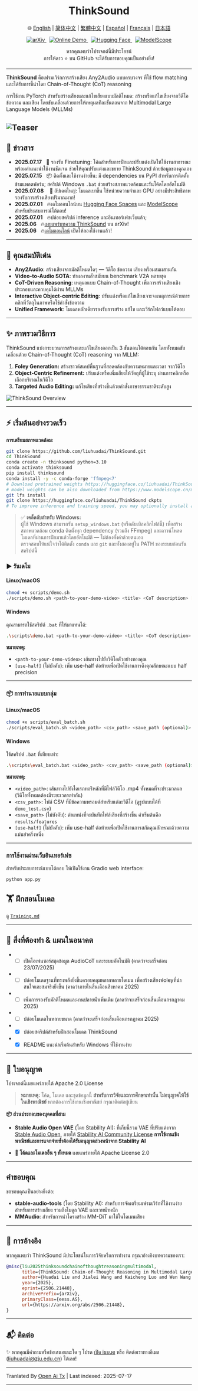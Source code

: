 <h1 align="center">ThinkSound</h1>

<p align="center">
  🌐
  <a href="https://openaitx.github.io/view.html?user=FunAudioLLM&project=ThinkSound&lang=en">English</a> |
  <a href="https://openaitx.github.io/view.html?user=FunAudioLLM&project=ThinkSound&lang=zh-CN">简体中文</a> |
  <a href="https://openaitx.github.io/view.html?user=FunAudioLLM&project=ThinkSound&lang=zh-TW">繁體中文</a> |
  <a href="https://openaitx.github.io/view.html?user=FunAudioLLM&project=ThinkSound&lang=es">Español</a> |
  <a href="https://openaitx.github.io/view.html?user=FunAudioLLM&project=ThinkSound&lang=fr">Français</a> |
  <a href="https://openaitx.github.io/view.html?user=FunAudioLLM&project=ThinkSound&lang=ja">日本語</a>
  
</p>

<p align="center">
  <a href="https://arxiv.org/pdf/2506.21448">
    <img src="https://img.shields.io/badge/arXiv-2506.21448-b31b1b.svg" alt="arXiv"/>
  </a>
  &nbsp;
  <a href="https://thinksound-project.github.io/">
    <img src="https://img.shields.io/badge/Online%20Demo-🌐-blue" alt="Online Demo"/>
  </a>
  &nbsp;
  <a href="https://huggingface.co/spaces/FunAudioLLM/ThinkSound">
    <img src="https://img.shields.io/badge/HuggingFace-Spaces-orange?logo=huggingface" alt="Hugging Face"/>
  </a>
  &nbsp;
  <a href="https://modelscope.cn/studios/iic/ThinkSound">
    <img src="https://img.shields.io/badge/ModelScope-在线体验-green" alt="ModelScope"/>
  </a>
</p>

<p align="center">
  หากคุณพบว่าโปรเจกต์นี้มีประโยชน์<br>
  การให้ดาว ⭐ บน GitHub จะได้รับการขอบคุณเป็นอย่างยิ่ง!
</p>

---

**ThinkSound** คือเฟรมเวิร์กการสร้างเสียง Any2Audio แบบครบวงจร ที่ใช้ flow matching และได้รับการชี้นำโดย Chain-of-Thought (CoT) reasoning

การใช้งาน PyTorch สำหรับสร้างเสียงและแก้ไขเสียงแบบมัลติโหมด: สร้างหรือแก้ไขเสียงจากวิดีโอ ข้อความ และเสียง โดยขับเคลื่อนด้วยการให้เหตุผลทีละขั้นตอนจาก Multimodal Large Language Models (MLLMs)

![Teaser](https://raw.githubusercontent.com/FunAudioLLM/ThinkSound/master/assets/figs/fig1_teaser.png)
---

## 📰 ข่าวสาร
- **2025.07.17** &nbsp; 🧠 รองรับ Finetuning: โค้ดสำหรับการฝึกและปรับแต่งเปิดให้ใช้งานสาธารณะ พร้อมคำแนะนำใช้งานชัดเจน ช่วยให้คุณปรับแต่งและขยาย ThinkSound ด้วยข้อมูลของคุณเอง
- **2025.07.15** &nbsp; 📦 ติดตั้งและใช้งานง่ายขึ้น: มี dependencies บน PyPI สำหรับการติดตั้งข้ามแพลตฟอร์ม; สคริปต์ Windows `.bat` ช่วยสร้างสภาพแวดล้อมและรันโค้ดโดยอัตโนมัติ
- **2025.07.08** &nbsp;  🔧 อัปเดตใหญ่: โมเดลเบาขึ้น ใช้หน่วยความจำและ GPU อย่างมีประสิทธิภาพ รองรับการสร้างเสียงปริมาณมาก!
- **2025.07.01** &nbsp; 🔥เดโมออนไลน์บน [Hugging Face Spaces](https://huggingface.co/spaces/FunAudioLLM/ThinkSound) และ [ModelScope](https://modelscope.cn/studios/iic/ThinkSound) สำหรับประสบการณ์โต้ตอบ!
- **2025.07.01** &nbsp; 🔥ปล่อยสคริปต์ inference และอินเทอร์เฟซเว็บแล้ว;
- **2025.06** &nbsp; 🔥[เผยแพร่บทความ ThinkSound](https://arxiv.org/pdf/2506.21448) บน arXiv!
- **2025.06** &nbsp; 🔥[เดโมออนไลน์](http://thinksound-project.github.io/) เปิดให้ลองใช้งานแล้ว!

---


## 🚀 คุณสมบัติเด่น

- **Any2Audio**: สร้างเสียงจากมัลติโหมดใดๆ — วิดีโอ ข้อความ เสียง หรือผสมผสานกัน
- **Video-to-Audio SOTA**: ทำผลงานล้ำสมัยบน benchmark V2A หลายชุด
- **CoT-Driven Reasoning**: เหตุผลแบบ Chain-of-Thought เพื่อการสร้างเสียงเชิงประกอบและควบคุมได้ผ่าน MLLMs
- **Interactive Object-centric Editing**: ปรับแต่งหรือแก้ไขเสียงเจาะจงเหตุการณ์ด้วยการคลิกที่วัตถุในภาพหรือใช้คำสั่งข้อความ
- **Unified Framework**: โมเดลหลักเดียวรองรับการสร้าง แก้ไข และเวิร์กโฟลว์แบบโต้ตอบ

---

## ✨ ภาพรวมวิธีการ

ThinkSound แบ่งกระบวนการสร้างและแก้ไขเสียงออกเป็น 3 ขั้นตอนโต้ตอบกัน โดยทั้งหมดขับเคลื่อนด้วย Chain-of-Thought (CoT) reasoning จาก MLLM:

1. **Foley Generation:** สร้างซาวด์สเคปพื้นฐานที่สอดคล้องกับความหมายและเวลา จากวิดีโอ
2. **Object-Centric Refinement:** ปรับแต่งหรือเพิ่มเสียงให้วัตถุที่ผู้ใช้ระบุ ผ่านการคลิกหรือเลือกบริเวณในวิดีโอ
3. **Targeted Audio Editing:** แก้ไขเสียงที่สร้างขึ้นด้วยคำสั่งภาษาธรรมชาติระดับสูง

![ThinkSound Overview](https://raw.githubusercontent.com/FunAudioLLM/ThinkSound/master/assets/figs/fig3_model.png)
<!-- ชุดข้อมูลขนาดใหญ่ที่มีการใส่ annotation แบบ CoT (**AudioCoT**) ใช้ฝึกทั้งโมดูล reasoning และโมเดลเสียงหลักแบบครบวงจร
![AudioCoT Pipeline](https://raw.githubusercontent.com/FunAudioLLM/ThinkSound/master/assets/figs/fig2_dataset.png) -->

---

## ⚡ เริ่มต้นอย่างรวดเร็ว

**การเตรียมสภาพแวดล้อม:**
```bash
git clone https://github.com/liuhuadai/ThinkSound.git
cd ThinkSound
conda create -n thinksound python=3.10
conda activate thinksound
pip install thinksound
conda install -y -c conda-forge 'ffmpeg<7'
# Download pretrained weights https://huggingface.co/liuhuadai/ThinkSound to Directory ckpts/
# model weights can be also downloaded from https://www.modelscope.cn/models/iic/ThinkSound
git lfs install
git clone https://huggingface.co/liuhuadai/ThinkSound ckpts
# To improve inference and training speed, you may optionally install a FlashAttention backend compatible with your system and PyTorch version.
```
> ✅ **เคล็ดลับสำหรับ Windows:**  
> ผู้ใช้ Windows สามารถรัน `setup_windows.bat` (หรือดับเบิลคลิกไฟล์นี้) เพื่อสร้างสภาพแวดล้อม conda ติดตั้งทุก dependency (รวมถึง FFmpeg) และดาวน์โหลดโมเดลที่ผ่านการฝึกมาแล้วโดยอัตโนมัติ — ไม่ต้องตั้งค่าด้วยตนเอง  
> ตรวจสอบให้แน่ใจว่าได้ติดตั้ง `conda` และ `git` และทั้งสองอยู่ใน PATH ของระบบก่อนรันสคริปต์นี้


### ▶️ รันเดโม

#### **Linux/macOS**


```bash
chmod +x scripts/demo.sh
./scripts/demo.sh <path-to-your-demo-video> <title> <CoT description> [use-half]
```
#### **Windows**

คุณสามารถใช้สคริปต์ `.bat` ที่ให้มาแทนได้:


```bash
.\scripts\demo.bat <path-to-your-demo-video> <title> <CoT description> [use-half]
```
**หมายเหตุ:**

* `<path-to-your-demo-video>`: เส้นทางไปยังวิดีโอตัวอย่างของคุณ
* `[use-half]` (ไม่บังคับ): เพิ่ม use-half ต่อท้ายเพื่อเปิดใช้งานการดึงคุณลักษณะแบบ half precision

---

### 📦 การทำนายแบบกลุ่ม

#### **Linux/macOS**


```bash
chmod +x scripts/eval_batch.sh
./scripts/eval_batch.sh <video_path> <csv_path> <save_path (optional)> [use-half]
```
#### **Windows**

ใช้สคริปต์ `.bat` ที่เทียบเท่า:


```bash
.\scripts\eval_batch.bat <video_path> <csv_path> <save_path (optional)> [use-half]
```
**หมายเหตุ:**

* `<video_path>`: เส้นทางไปยังไดเรกทอรีหลักที่มีไฟล์วิดีโอ .mp4 ทั้งหมดที่จะประมวลผล (วิดีโอทั้งหมดต้องมีระยะเวลาเท่ากัน)
* `<csv_path>`: ไฟล์ CSV ที่มีข้อความพรอมต์สำหรับแต่ละวิดีโอ (ดูรูปแบบได้ที่ `demo_test.csv`)
* `<save_path>` (ไม่บังคับ): ตำแหน่งที่จะบันทึกไฟล์เสียงที่สร้างขึ้น ค่าเริ่มต้นคือ `results/features`
* `[use-half]` (ไม่บังคับ): เพิ่ม use-half ต่อท้ายเพื่อเปิดใช้งานการสกัดคุณลักษณะด้วยความแม่นยำครึ่งหนึ่ง

---


### การใช้งานผ่านเว็บอินเทอร์เฟซ

สำหรับประสบการณ์แบบโต้ตอบ ให้เปิดใช้งาน Gradio web interface:


```bash
python app.py
```
## 🏋️ ฝึกสอนโมเดล

ดู [`Training.md`](https://raw.githubusercontent.com/FunAudioLLM/ThinkSound/master/docs/Training.md)


---

## 📝 สิ่งที่ต้องทำ & แผนในอนาคต
* - [ ] เปิดโอเพ่นซอร์สชุดข้อมูล AudioCoT และระบบอัตโนมัติ (คาดว่าจะเสร็จก่อน 23/07/2025)
* - [ ] ปล่อยโมเดลฐานที่ทรงพลังยิ่งขึ้นครอบคลุมหลากหลายโดเมน เพื่อสร้างเสียงฟoleyที่น่าสนใจและสมจริงยิ่งขึ้น (คาดว่าภายในสิ้นเดือนสิงหาคม 2025)
* - [ ] เพิ่มการรองรับมัลติโหมดและงานปลายน้ำเพิ่มเติม (คาดว่าจะเสร็จก่อนสิ้นเดือนกรกฎาคม 2025)
* - [ ] ปล่อยโมเดลในหลายขนาด (คาดว่าจะเสร็จก่อนสิ้นเดือนกรกฎาคม 2025)
* - [x] ปล่อยสคริปต์สำหรับฝึกสอนโมเดล ThinkSound
* - [x] README แนะนำเริ่มต้นสำหรับ Windows ที่ใช้งานง่าย
---


## 📄 ใบอนุญาต

โปรเจกต์นี้เผยแพร่ภายใต้ Apache 2.0 License

> **หมายเหตุ:**
> โค้ด, โมเดล และชุดข้อมูลนี้ **สำหรับการวิจัยและการศึกษาเท่านั้น**
> **ไม่อนุญาตให้ใช้ในเชิงพาณิชย์**
> หากต้องการใช้งานเชิงพาณิชย์ กรุณาติดต่อผู้เขียน

**📦 ส่วนประกอบของบุคคลที่สาม**

* **Stable Audio Open VAE** (โดย Stability AI):
  ที่เก็บนี้รวม VAE ที่ปรับแต่งจาก [Stable Audio Open](https://huggingface.co/stabilityai/stable-audio-open-1.0/), ภายใต้ [Stability AI Community License](https://raw.githubusercontent.com/FunAudioLLM/ThinkSound/master/./third_party/LICENSE_StabilityAI.md)
  **การใช้งานเชิงพาณิชย์และการแจกจ่ายซ้ำต้องได้รับอนุญาตล่วงหน้าจาก Stability AI**

* 📘 **โค้ดและโมเดลอื่น ๆ ทั้งหมด** เผยแพร่ภายใต้ Apache License 2.0

---

## คำขอบคุณ

ขอขอบคุณเป็นอย่างยิ่งต่อ:

* **stable-audio-tools** (โดย Stability AI):
สำหรับการจัดเตรียมเฟรมเวิร์กที่ใช้งานง่ายสำหรับการสร้างเสียง รวมถึงโมดูล VAE และเวทน้ำหนัก
* **MMAudio**:
  สำหรับการนำโครงสร้าง MM-DiT มาใช้ในโดเมนเสียง

---

## 📖 การอ้างอิง

หากคุณพบว่า ThinkSound มีประโยชน์ในการวิจัยหรือการทำงาน กรุณาอ้างอิงบทความของเรา:



```bibtex
@misc{liu2025thinksoundchainofthoughtreasoningmultimodal,
      title={ThinkSound: Chain-of-Thought Reasoning in Multimodal Large Language Models for Audio Generation and Editing}, 
      author={Huadai Liu and Jialei Wang and Kaicheng Luo and Wen Wang and Qian Chen and Zhou Zhao and Wei Xue},
      year={2025},
      eprint={2506.21448},
      archivePrefix={arXiv},
      primaryClass={eess.AS},
      url={https://arxiv.org/abs/2506.21448}, 
}
```
---

## 📬 ติดต่อ

✨ หากคุณมีคำถามหรือข้อเสนอแนะใด ๆ โปรด [เปิด issue](https://github.com/liuhuadai/ThinkSound/issues) หรือ ติดต่อเราทางอีเมล ([liuhuadai@zju.edu.cn](https://raw.githubusercontent.com/FunAudioLLM/ThinkSound/master/mailto:liuhuadai@zju.edu.cn)) ได้เลย!


---

Tranlated By [Open Ai Tx](https://github.com/OpenAiTx/OpenAiTx) | Last indexed: 2025-07-17

---